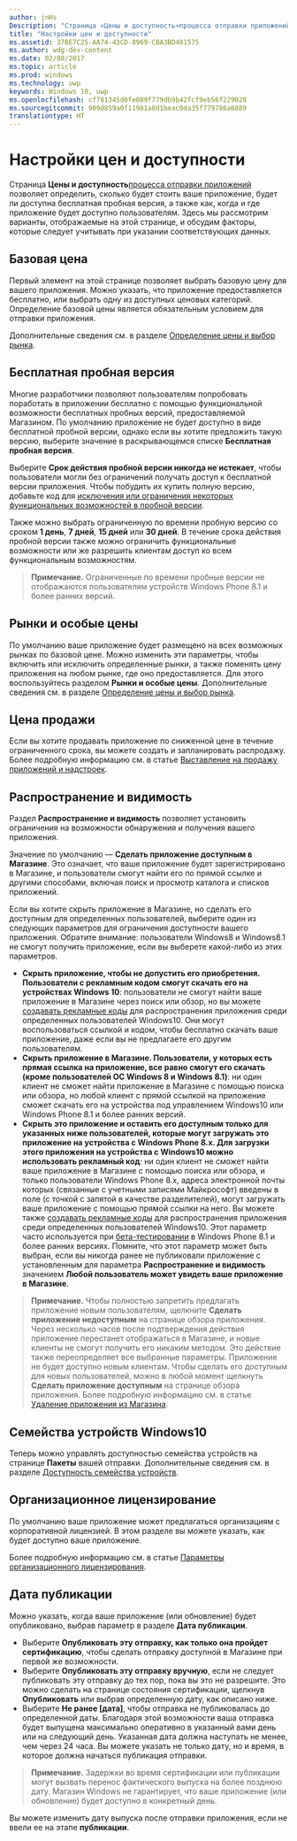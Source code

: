 ```yaml
---
author: jnHs
Description: "Страница «Цены и доступность»процесса отправки приложений позволяет определить, сколько будет стоить ваше приложение, будет ли доступна бесплатная пробная версия, а также как, когда и где приложение будет доступно пользователям."
title: "Настройки цен и доступности"
ms.assetid: 37BE7C25-AA74-43CD-8969-CBA3BD481575
ms.author: wdg-dev-content
ms.date: 02/08/2017
ms.topic: article
ms.prod: windows
ms.technology: uwp
keywords: Windows 10, uwp
ms.openlocfilehash: cf781345d0fe089f779db9b42fcf9eb56f229028
ms.sourcegitcommit: 909d859a0f11981a8d1beac0da35f779786a6889
translationtype: HT
---
```

# <a name="set-app-pricing-and-availability"></a>Настройки цен и доступности


Страница **Цены и доступность**[процесса отправки приложений](app-submissions.md) позволяет определить, сколько будет стоить ваше приложение, будет ли доступна бесплатная пробная версия, а также как, когда и где приложение будет доступно пользователям. Здесь мы рассмотрим варианты, отображаемые на этой странице, и обсудим факторы, которые следует учитывать при указании соответствующих данных.

## <a name="base-price"></a>Базовая цена


Первый элемент на этой странице позволяет выбрать базовую цену для вашего приложения. Можно указать, что приложение предоставляется бесплатно, или выбрать одну из доступных ценовых категорий. Определение базовой цены является обязательным условием для отправки приложения.

Дополнительные сведения см. в разделе [Определение цены и выбор рынка](define-pricing-and-market-selection.md).

## <a name="free-trial"></a>Бесплатная пробная версия


Многие разработчики позволяют пользователям попробовать поработать в приложении бесплатно с помощью функциональной возможности бесплатных пробных версий, предоставляемой Магазином. По умолчанию приложение не будет доступно в виде бесплатной пробной версии, однако если вы хотите предложить такую версию, выберите значение в раскрывающемся списке **Бесплатная пробная версия**.

Выберите **Срок действия пробной версии никогда не истекает**, чтобы пользователи могли без ограничений получать доступ к бесплатной версии приложения. Чтобы побудить их купить полную версию, добавьте код для [исключения или ограничения некоторых функциональных возможностей в пробной версии](../monetize/in-app-purchases-and-trials.md).

Также можно выбрать ограниченную по времени пробную версию со сроком **1 день**, **7 дней**, **15 дней** или **30 дней**. В течение срока действия пробной версии также можно ограничить функциональные возможности или же разрешить клиентам доступ ко всем функциональным возможностям.

> **Примечание.** Ограниченные по времени пробные версии не отображаются пользователям устройств Windows Phone 8.1 и более ранних версий.

## <a name="markets-and-custom-prices"></a>Рынки и особые цены


По умолчанию ваше приложение будет размещено на всех возможных рынках по базовой цене. Можно изменить эти параметры, чтобы включить или исключить определенные рынки, а также поменять цену приложения на любом рынке, где оно предоставляется. Для этого воспользуйтесь разделом **Рынки и особые цены**. Дополнительные сведения см. в разделе [Определение цены и выбор рынка](define-pricing-and-market-selection.md).

## <a name="sale-pricing"></a>Цена продажи


Если вы хотите продавать приложение по сниженной цене в течение ограниченного срока, вы можете создать и запланировать распродажу. Более подробную информацию см. в статье [Выставление на продажу приложений и надстроек](put-apps-and-add-ons-on-sale.md).

## <a name="distribution-and-visibility"></a>Распространение и видимость


Раздел **Распространение и видимость** позволяет установить ограничения на возможности обнаружения и получения вашего приложения.

Значение по умолчанию — **Сделать приложение доступным в Магазине**. Это означает, что ваше приложение будет зарегистрировано в Магазине, и пользователи смогут найти его по прямой ссылке и другими способами, включая поиск и просмотр каталога и списков приложений.

Если вы хотите скрыть приложение в Магазине, но сделать его доступным для определенных пользователей, выберите один из следующих параметров для ограничения доступности вашего приложения. Обратите внимание: пользователи Windows8 и Windows8.1 не смогут получить приложение, если вы выберете какой-либо из этих параметров.

-   **Скрыть приложение, чтобы не допустить его приобретения. Пользователи с рекламным кодом смогут скачать его на устройствах Windows 10**: пользователи не смогут найти ваше приложение в Магазине через поиск или обзор, но вы можете [создавать рекламные коды](generate-promotional-codes.md) для распространения приложения среди определенных пользователей Windows10. Они могут воспользоваться ссылкой и кодом, чтобы бесплатно скачать ваше приложение, даже если вы не предлагаете его другим пользователям.
-   **Скрыть приложение в Магазине. Пользователи, у которых есть прямая ссылка на приложение, все равно смогут его скачать (кроме пользователей ОС Windows 8 и Windows 8.1)**: ни один клиент не сможет найти приложение в Магазине с помощью поиска или обзора, но любой клиент с прямой ссылкой на приложение сможет скачать его на устройства под управлением Windows10 или Windows Phone 8.1 и более ранних версий.
-   **Скрыть это приложение и оставить его доступным только для указанных ниже пользователей, которые могут загружать это приложение на устройства с Windows Phone 8.x. Для загрузки этого приложения на устройства с Windows10 можно использовать рекламный код**: ни один клиент не сможет найти ваше приложение в Магазине с помощью поиска или обзора, и только пользователи Windows Phone 8.x, адреса электронной почты которых (связанные с учетными записями Майкрософт) введены в поле (с точкой с запятой в качестве разделителей), могут загружать ваше приложение с помощью прямой ссылки на него. Вы можете также [создавать рекламные коды](generate-promotional-codes.md) для распространения приложения среди определенных пользователей Windows10. Этот параметр часто используется при [бета-тестировании](beta-testing-and-targeted-distribution.md) в Windows Phone 8.1 и более ранних версиях. Помните, что этот параметр может быть выбран, если вы никогда ранее не публиковали приложение с установленным для параметра **Распространение и видимость** значением **Любой пользователь может увидеть ваше приложение в Магазине**.

> **Примечание.** Чтобы полностью запретить предлагать приложение новым пользователям, щелкните **Сделать приложение недоступным** на странице обзора приложения. Через несколько часов после подтверждения действия приложение перестанет отображаться в Магазине, и новые клиенты не смогут получить его никаким методом. Это действие также переопределяет все выбранные параметры. Приложение не будет доступно новым клиентам. Чтобы сделать его доступным для новых пользователей, можно в любой момент щелкнуть **Сделать приложение доступным** на странице обзора приложения. Более подробную информацию см. в статье [Удаление приложения из Магазина](guidance-for-app-package-management.md#removing-an-app-from-the-store).

## <a name="windows-10-device-families"></a>Семейства устройств Windows10

Теперь можно управлять доступностью семейства устройств на странице **Пакеты** вашей отправки. Дополнительные сведения см. в разделе [Доступность семейства устройств](upload-app-packages.md#device-family-availability).

## <a name="organizational-licensing"></a>Организационное лицензирование


По умолчанию ваше приложение может предлагаться организациям с корпоративной лицензией. В этом разделе вы можете указать, как будет доступно ваше приложение.

Более подробную информацию см. в статье [Параметры организационного лицензирования](organizational-licensing.md).

## <a name="publish-date"></a>Дата публикации


Можно указать, когда ваше приложение (или обновление) будет опубликовано, выбрав параметр в разделе **Дата публикации**.

-   Выберите **Опубликовать эту отправку, как только она пройдет сертификацию**, чтобы сделать отправку доступной в Магазине при первой же возможности.
-   Выберите **Опубликовать эту отправку вручную**, если не следует публиковать эту отправку до тех пор, пока вы это не разрешите. Это можно сделать на странице состояния сертификации, щелкнув **Опубликовать** или выбрав определенную дату, как описано ниже.
-   Выберите **Не ранее \[дата\]**, чтобы отправка не публиковалась до определенной даты. Благодаря этой возможности ваша отправка будет выпущена максимально оперативно в указанный вами день или на следующий день. Указанная дата должна наступать не менее, чем через 24 часа. Вы можете указать не только дату, но и время, в которое должна начаться публикация отправки.

   > **Примечание.** Задержки во время сертификации или публикации могут вызвать перенос фактического выпуска на более позднюю дату. Магазин Windows не гарантирует, что ваше приложение (или обновление) будет доступно в конкретный день.

Вы можете изменить дату выпуска после отправки приложения, если не ввели ее на этапе **публикации**.
 

 

